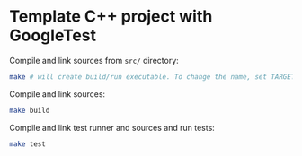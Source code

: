 # Template C++ project with GoogleTest

Compile and link sources from `src/` directory:

```bash
make # will create build/run executable. To change the name, set TARGET_EXEC variable in makefile
```

Compile and link sources:

```bash
make build
```

Compile and link test runner and sources and run tests:

```bash
make test
```